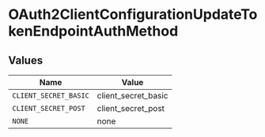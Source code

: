 # OAuth2ClientConfigurationUpdateTokenEndpointAuthMethod


## Values

| Name                  | Value                 |
| --------------------- | --------------------- |
| `CLIENT_SECRET_BASIC` | client_secret_basic   |
| `CLIENT_SECRET_POST`  | client_secret_post    |
| `NONE`                | none                  |